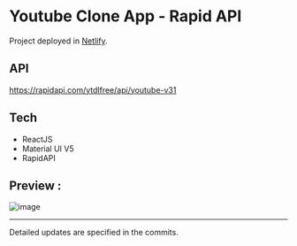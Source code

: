 # Youtube Clone App - Rapid API 

Project deployed in [Netlify](https://reactjs-youtubeclone-rapidapi-v1.netlify.app/).

## API

https://rapidapi.com/ytdlfree/api/youtube-v31

## Tech
-  ReactJS 
-  Material UI V5
-  RapidAPI

## Preview : 
![image](https://user-images.githubusercontent.com/58530739/190644510-e28bda0c-cfff-4021-bb55-6a0066475635.png)

---

Detailed updates are specified in the commits.
